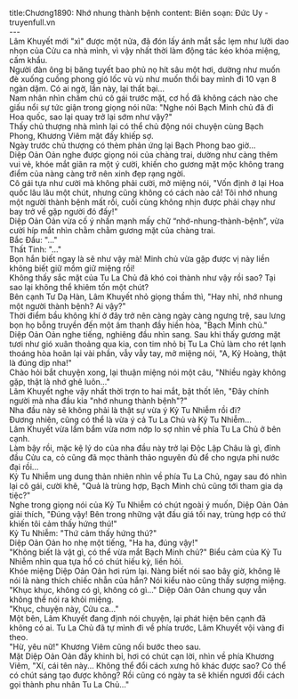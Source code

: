 title:Chương1890: Nhớ nhung thành bệnh
content:
Biên soạn: Đức Uy - truyenfull.vn<br>---<br>Lâm Khuyết mới "xì" được một nửa, đã đón lấy ánh mắt sắc lẹm như lưỡi dao nhọn của Cửu ca nhà mình, vì vậy nhất thời làm động tác kéo khóa miệng, cấm khẩu.<br>Người đàn ông bị băng tuyết bao phủ nọ hít sâu một hơi, dường như muốn đè xuống cuồng phong gió lốc vù vù như muốn thổi bay mình đi 10 vạn 8 ngàn dặm. Có ai ngờ, lần này, lại thất bại...<br>Nam nhân nhìn chăm chú cô gái trước mặt, cơ hồ đã không cách nào che giấu nổi sự tức giận trong giọng nói nữa: "Nghe nói Bạch Minh chủ đã đi Hoa quốc, sao lại quay trở lại sớm như vậy?"<br>Thấy chủ thượng nhà mình lại có thể chủ động nói chuyện cùng Bạch Phong, Khương Viêm mặt đầy khiếp sợ.<br>Ngày trước chủ thượng có thèm phản ứng lại Bạch Phong bao giờ…<br>Diệp Oản Oản nghe được giọng nói của chàng trai, dường như càng thêm vui vẻ, khóe mắt giãn ra một ý cười, khiến cho gương mặt mộc không trang điểm của nàng càng trở nên xinh đẹp rạng ngời.<br>Cô gái tựa như cười mà không phải cười, mở miệng nói, "Vốn định ở lại Hoa quốc lâu lâu một chút, nhưng cũng không có cách nào cả! Tôi nhớ nhung một người thành bệnh mất rồi, cuối cùng không nhịn được phải chạy như bay trở về gặp người đó đấy!"<br>Diệp Oản Oản vừa cố ý nhấn mạnh mấy chữ “nhớ-nhung-thành-bệnh”, vừa cười híp mắt nhìn chằm chằm gương mặt của chàng trai.<br>Bắc Đẩu: "..."<br>Thất Tinh: "..."<br>Bọn hắn biết ngay là sẽ như vậy mà! Minh chủ vừa gặp được vị này liền không biết giữ mồm giữ miệng rồi!<br>Không thấy sắc mặt của Tu La Chủ đã khó coi thành như vậy rồi sao? Tại sao lại không thể khiêm tốn một chút?<br>Bên cạnh Tư Dạ Hàn, Lâm Khuyết nhỏ giọng thầm thì, "Hay nhỉ, nhớ nhung một người thành bệnh? Ai vậy?"<br>Thời điểm bầu không khí ở đây trở nên càng ngày càng ngưng trệ, sau lưng bọn họ bỗng truyền đến một âm thanh đầy hiền hòa, "Bạch Minh chủ."<br>Diệp Oản Oản nghe tiếng, nghiêng đầu nhìn sang. Sau khi thấy gương mặt tươi như gió xuân thoảng qua kia, con tim nhỏ bị Tu La Chủ làm cho rét lạnh thoáng hòa hoãn lại vài phần, vẫy vẫy tay, mở miệng nói, "A, Kỷ Hoàng, thật là đúng dịp nha!"<br>Chào hỏi bắt chuyện xong, lại thuận miệng nói một câu, "Nhiều ngày không gặp, thật là nhớ ghê luôn..."<br>Lâm Khuyết nghe vậy nhất thời trợn to hai mắt, bật thốt lên, "Đây chính người mà nha đầu kia "nhớ nhung thành bệnh"?"<br>Nha đầu này sẽ không phải là thật sự vừa ý Kỷ Tu Nhiễm rồi đi?<br>Đương nhiên, cũng có thể là vừa ý cả Tu La Chủ và Kỷ Tu Nhiễm…<br>Lâm Khuyết vừa lẩm bẩm vừa nơm nớp lo sợ nhìn về phía Tu La Chủ ở bên cạnh.<br>Làm bậy rồi, mặc kệ lý do của nha đầu này trở lại Độc Lập Châu là gì, đỉnh đầu Cửu ca, cỏ cũng đã mọc thành thảo nguyên đủ để cho ngựa phi nước đại rồi…<br>Kỷ Tu Nhiễm ung dung thản nhiên nhìn về phía Tu La Chủ, ngay sau đó nhìn lại cô gái, cười khẽ, "Quả là trùng hợp, Bạch Minh chủ cũng tới tham gia dạ tiệc?"<br>Nghe trong giọng nói của Kỷ Tu Nhiễm có chút ngoài ý muốn, Diệp Oản Oản giải thích, "Đúng vậy! Bên trong những vật đấu giá tối nay, trùng hợp có thứ khiến tôi cảm thấy hứng thú!"<br>Kỷ Tu Nhiễm: "Thứ cảm thấy hứng thú?"<br>Diệp Oản Oản ho nhẹ một tiếng, "Ha ha, đúng vậy!"<br>"Không biết là vật gì, có thể vừa mắt Bạch Minh chủ?" Biểu cảm của Kỷ Tu Nhiễm nhìn qua tựa hồ có chút hiếu kỳ, liền hỏi.<br>Khóe miệng Diệp Oản Oản hơi rúm lại. Nàng biết nói sao bây giờ, không lẽ nói là nàng thích chiếc nhẫn của hắn? Nói kiểu nào cũng thấy sượng miệng.<br>"Khục khục, không có gì, không có gì..." Diệp Oản Oản chung quy vẫn không thể nói ra khỏi miệng.<br>"Khục, chuyện này, Cửu ca..."<br>Một bên, Lâm Khuyết đang định nói chuyện, lại phát hiện bên cạnh đã không có ai. Tu La Chủ đã tự mình đi về phía trước, Lâm Khuyết vội vàng đi theo.<br>"Hừ, yêu nữ!" Khương Viêm cũng nối bước theo sau.<br>Mặt Diệp Oản Oản đầy khinh bỉ, hơi có chút cạn lời, nhìn về phía Khương Viêm, "Xí, cái tên này... Không thể đổi cách xưng hô khác được sao? Có thể có chút sáng tạo được không? Rồi cũng có ngày ta sẽ khiến ngươi đổi cách gọi thành phu nhân Tu La Chủ..."